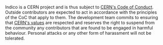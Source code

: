 Indico is a CERN project and is thus subject to [CERN's Code of Conduct](https://hr-dep.web.cern.ch/content/code-of-conduct). Outside contributors are expected to act in accordance with the principles of the CoC that apply to them.
The development team commits to ensuring that [CERN's values](https://hr-dep.web.cern.ch/content/cern-values-0) are respected and reserves the right to suspend from the community any contributors that are found to be engaged in harmful behaviour. Personal attacks or any other form of harassment will not be tolerated.
